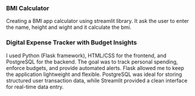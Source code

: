 ### BMI Calculator

Creating a BMI app calculator using streamlit library. It ask the user to enter the name, height and wight and it calculate the bmi.

### Digital Expense Tracker with Budget Insights 

I used Python (Flask framework), HTML/CSS for the frontend, and PostgreSQL for the backend. The goal was to track personal spending, enforce budgets, and provide automated alerts. Flask allowed me to keep the application lightweight and flexible. PostgreSQL was ideal for storing structured user transaction data, while Streamlit provided a clean interface for real-time data entry.
